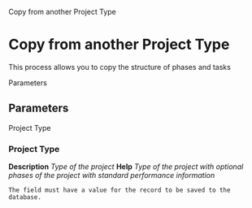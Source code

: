 
Copy from another Project Type
# Copy from another Project Type


This process allows you to copy the structure of phases and tasks

Parameters
## Parameters


Project Type
### Project Type

**Description**
 *Type of the project*
**Help**
 *Type of the project with optional phases of the project with standard performance information*

```
The field must have a value for the record to be saved to the database.
```